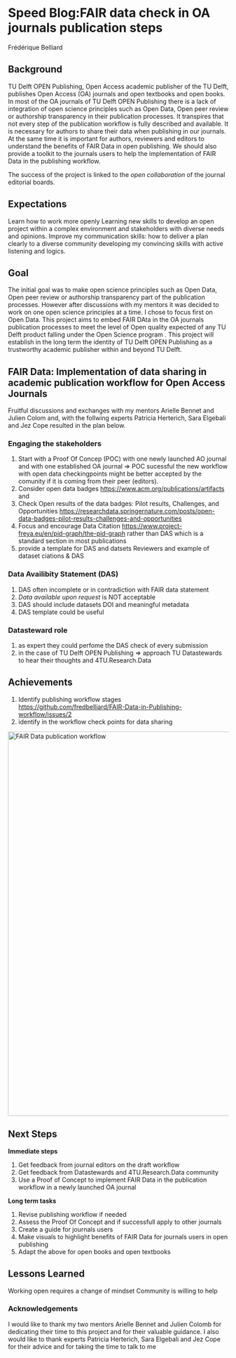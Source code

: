 
# Speed Blog:FAIR data check in OA journals publication steps #
Frédérique Belliard

## Background ##

TU Delft OPEN Publishing, Open Access academic publisher of the TU Delft, publishes Open Access (OA) journals and open textbooks and open books. 
In most of the OA journals of TU Delft OPEN Publishing there is a lack of integration of open science principles such as Open Data, Open peer review or authorship transparency in their publication processes. It transpires that not every step of the publication workflow is fully described and available. It is necessary for authors to share their data when publishing in our journals. At the same time it is important for authors, reviewers and editors to understand the benefits of FAIR Data in open publishing. We should also provide a toolkit to the journals users to help the implementation of FAIR Data in the publishing workflow. 

The success of the project is linked to the _open collaboration_ of the journal editorial boards.

## Expectations ##
Learn how to work more openly 
Learning new skills to develop an open project within a complex environment and stakeholders with diverse needs and opinions. 
Improve my communication skills: how to deliver a plan clearly to a diverse community developing my convincing skills with active listening and logics.


## Goal ##
The initial goal was to make open science principles such as Open Data, Open peer review or authorship transparency part of the publication processes. However after discussions with my mentors it was decided to work on one open science principles at a time. I chose to focus first on Open Data.
This project aims to embed FAIR DAta in the OA journals publication processes to meet the level of Open quality expected of any TU Delft product falling under the Open Science program . This project will establish in the long term the identity of TU Delft OPEN Publishing as a trustworthy academic publisher within and beyond TU Delft. 

## FAIR Data: Implementation of data sharing in academic publication workflow for Open Access Journals ##

Fruitful discussions and exchanges with my mentors Arielle Bennet and Julien Colom and, with the follwing experts Patricia Herterich, Sara Elgebali and Jez Cope resulted in the plan below.

### Engaging the stakeholders ###
1. Start with a Proof Of Concep (POC) with one newly launched AO journal and with one established OA journal => POC sucessful the new workflow with open data checkingpoints might be better accepted by the comunity if it is coming from their peer (editors).
2. Consider open data badges https://www.acm.org/publications/artifacts and 
3. Check Open results of the data badges: Pilot results, Challenges, and Opportunities https://researchdata.springernature.com/posts/open-data-badges-pilot-results-challenges-and-opportunities
4. Focus and encourage Data Citation https://www.project-freya.eu/en/pid-graph/the-pid-graph rather than DAS which is a standard section in most publications
5. provide a template for DAS and datsets Reviewers and example of dataset ciations & DAS

### Data Availibity Statement (DAS) ###
1. DAS often incomplete or in contradiction with FAIR data statement 
2. _Data available upon request_ is NOT acceptable
3. DAS should include datasets DOI and meaningful metadata
5. DAS template could be useful

### Datasteward role ###
1. as expert they could perfome the DAS check of every submission
2. in the case of TU Delft OPEN Publishing => approach TU Datastewards to hear their thoughts and 4TU.Research.Data 

## Achievements ##
1. Identify publishing workflow stages https://github.com/fredbelliard/FAIR-Data-in-Publishing-workflow/issues/2
2. identify in the workflow check points for data sharing 
<img width="875" alt="FAIR Data publication workflow" src="https://user-images.githubusercontent.com/100927928/172219426-5a5a8aed-80e7-430f-989b-62223cfcf602.PNG">


## Next Steps ##
**Immediate steps**
 1. Get feedback from journal editors on the draft workflow
 2. Get feedback from Datastewards and 4TU.Research.Data community
 3. Use a Proof of Concept to implement FAIR Data in the publication workflow in a newly launched OA journal
 
**Long term tasks**

1. Revise publishing workflow if needed
2. Assess the Proof Of Concept and if successfull apply to other journals
3. Create a guide for journals users 
4. Make visuals to highlight benefits of FAIR Data for journals users in open publishing
5. Adapt the above for open books and open textbooks


## Lessons Learned ##
Working open requires a change of mindset
Community is willing to help

### Acknowledgements ###
I would like to thank my two mentors Arielle Bennet and Julien Colomb for dedicating their time to this project and for their valuable guidance. I also would like to thank experts Patricia Herterich, Sara Elgebali and Jez Cope for their advice and for taking the time to talk to me


